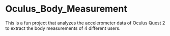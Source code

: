 # Oculus_Body_Measurement
This is a fun project that analyzes the accelerometer data of Oculus Quest 2 to extract the body measurements of 4 different users.
